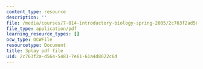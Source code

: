 ```yaml
---
content_type: resource
description: ''
file: /media/courses/7-014-introductory-biology-spring-2005/2c763f2ad56454817e6161a4d8022c6d_6BPDK1b3jDg.pdf
file_type: application/pdf
learning_resource_types: []
ocw_type: OCWFile
resourcetype: Document
title: 3play pdf file
uid: 2c763f2a-d564-5481-7e61-61a4d8022c6d
---
```

